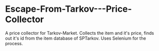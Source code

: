 # Escape-From-Tarkov---Price-Collector
A price collector for Tarkov-Market. Collects the item and it's price, finds out it's id from the item database of SPTarkov. Uses Selenium for the process.
